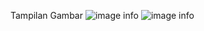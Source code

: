 

Tampilan Gambar
![image info](https://files.catbox.moe/e4gatv.png)
![image info](https://files.catbox.moe/h26kc8.png)
